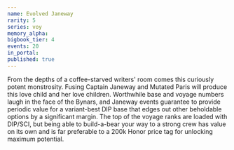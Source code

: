 ```yaml
---
name: Evolved Janeway
rarity: 5
series: voy
memory_alpha:
bigbook_tier: 4
events: 20
in_portal:
published: true
---
```


From the depths of a coffee-starved writers' room comes this curiously potent monstrosity. Fusing Captain Janeway and Mutated Paris will produce this love child and her love children. Worthwhile base and voyage numbers laugh in the face of the Bynars, and Janeway events guarantee to provide periodic value for a variant-best DIP base that edges out other beholdable options by a significant margin. The top of the voyage ranks are loaded with DIP/SCI, but being able to build-a-bear your way to a strong crew has value on its own and is far preferable to a 200k Honor price tag for unlocking maximum potential.
